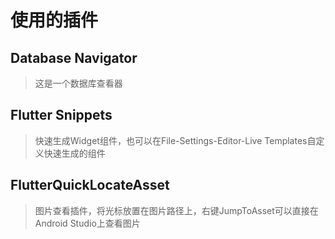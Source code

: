 # 使用的插件
## Database Navigator ##
>这是一个数据库查看器
## Flutter Snippets
>快速生成Widget组件，也可以在File-Settings-Editor-Live Templates自定义快速生成的组件
## FlutterQuickLocateAsset
>图片查看插件，将光标放置在图片路径上，右键JumpToAsset可以直接在Android Studio上查看图片
